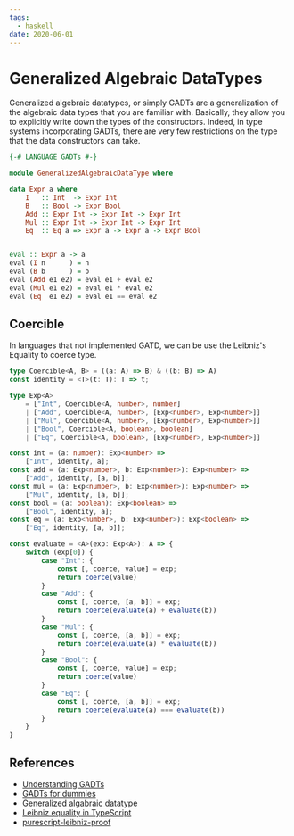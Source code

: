 ```yaml
---
tags:
  - haskell
date: 2020-06-01
---
```


# Generalized Algebraic DataTypes

Generalized algebraic datatypes, or simply GADTs are a generalization of the algebraic data types that you are familiar with. Basically, they allow you to explicitly write down the types of the constructors. Indeed, in type systems incorporating GADTs, there are very few restrictions on the type that the data constructors can take.

```haskell
{-# LANGUAGE GADTs #-}

module GeneralizedAlgebraicDataType where

data Expr a where
    I   :: Int  -> Expr Int
    B   :: Bool -> Expr Bool
    Add :: Expr Int -> Expr Int -> Expr Int
    Mul :: Expr Int -> Expr Int -> Expr Int
    Eq  :: Eq a => Expr a -> Expr a -> Expr Bool


eval :: Expr a -> a
eval (I n      ) = n
eval (B b      ) = b
eval (Add e1 e2) = eval e1 + eval e2
eval (Mul e1 e2) = eval e1 * eval e2
eval (Eq  e1 e2) = eval e1 == eval e2
```

## Coercible

In languages that not implemented GATD, we can be use the Leibniz's Equality to coerce type.

```TypeScript
type Coercible<A, B> = ((a: A) => B) & ((b: B) => A)
const identity = <T>(t: T): T => t;

type Exp<A>
    = ["Int", Coercible<A, number>, number]
    | ["Add", Coercible<A, number>, [Exp<number>, Exp<number>]]
    | ["Mul", Coercible<A, number>, [Exp<number>, Exp<number>]]
    | ["Bool", Coercible<A, boolean>, boolean]
    | ["Eq", Coercible<A, boolean>, [Exp<number>, Exp<number>]]

const int = (a: number): Exp<number> =>
    ["Int", identity, a];
const add = (a: Exp<number>, b: Exp<number>): Exp<number> =>
    ["Add", identity, [a, b]];
const mul = (a: Exp<number>, b: Exp<number>): Exp<number> =>
    ["Mul", identity, [a, b]];
const bool = (a: boolean): Exp<boolean> =>
    ["Bool", identity, a];
const eq = (a: Exp<number>, b: Exp<number>): Exp<boolean> =>
    ["Eq", identity, [a, b]];

const evaluate = <A>(exp: Exp<A>): A => {
    switch (exp[0]) {
        case "Int": {
            const [, coerce, value] = exp;
            return coerce(value)
        }
        case "Add": {
            const [, coerce, [a, b]] = exp;
            return coerce(evaluate(a) + evaluate(b))
        }
        case "Mul": {
            const [, coerce, [a, b]] = exp;
            return coerce(evaluate(a) * evaluate(b))
        }
        case "Bool": {
            const [, coerce, value] = exp;
            return coerce(value)
        }
        case "Eq": {
            const [, coerce, [a, b]] = exp;
            return coerce(evaluate(a) === evaluate(b))
        }
    }
}
```

## References

- [Understanding GADTs](https://en.wikibooks.org/wiki/Haskell/GADT)
- [GADTs for dummies](https://wiki.haskell.org/GADTs_for_dummies)
- [Generalized algabraic datatype](https://wiki.haskell.org/Generalised_algebraic_datatype)
- [Leibniz equality in TypeScript](https://medium.com/codestar-blog/leibniz-equality-in-typescript-2aeff1303749)
- [purescript-leibniz-proof](https://github.com/garyb/purescript-leibniz-proof)
